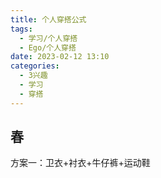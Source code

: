 ```yaml
---
title: 个人穿搭公式
tags:
  - 学习/个人穿搭
  - Ego/个人穿搭
date: 2023-02-12 13:10
categories:
  - 3兴趣
  - 学习
  - 穿搭
---
```


## 春
方案一：卫衣+衬衣+牛仔裤+运动鞋